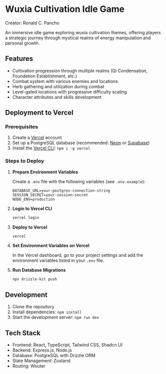 # Wuxia Cultivation Idle Game

Creator: Ronald C. Pancho

An immersive idle game exploring wuxia cultivation themes, offering players a strategic journey through mystical realms of energy manipulation and personal growth.

## Features

- Cultivation progression through multiple realms (Qi Condensation, Foundation Establishment, etc.)
- Combat system with various enemies and locations
- Herb gathering and utilization during combat
- Level-gated locations with progressive difficulty scaling
- Character attributes and skills development

## Deployment to Vercel

### Prerequisites

1. Create a [Vercel](https://vercel.com) account
2. Set up a PostgreSQL database (recommended: [Neon](https://neon.tech) or [Supabase](https://supabase.com))
3. Install the [Vercel CLI](https://vercel.com/docs/cli): `npm i -g vercel`

### Steps to Deploy

1. **Prepare Environment Variables**

   Create a `.env` file with the following variables (see `.env.example`):
   ```
   DATABASE_URL=your-postgres-connection-string
   SESSION_SECRET=your-session-secret
   NODE_ENV=production
   ```

2. **Login to Vercel CLI**

   ```bash
   vercel login
   ```

3. **Deploy to Vercel**

   ```bash
   vercel
   ```

4. **Set Environment Variables on Vercel**

   In the Vercel dashboard, go to your project settings and add the environment variables listed in your `.env` file.

5. **Run Database Migrations**

   ```bash
   npx drizzle-kit push
   ```

## Development

1. Clone the repository
2. Install dependencies: `npm install`
3. Start the development server: `npm run dev`

## Tech Stack

- Frontend: React, TypeScript, Tailwind CSS, Shadcn UI
- Backend: Express.js, Node.js
- Database: PostgreSQL with Drizzle ORM
- State Management: Zustand
- Routing: Wouter
